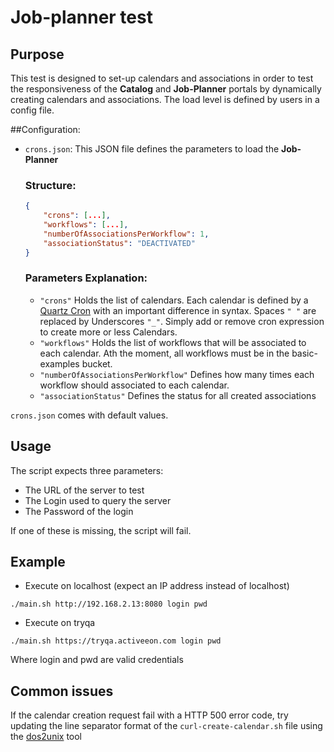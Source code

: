 # **Job-planner test**

## Purpose

This test is designed to set-up calendars and associations in order to test the responsiveness of the **Catalog** and **Job-Planner** portals by dynamically creating calendars and associations.
The load level is defined by users in a config file.

##Configuration:
- ```crons.json```: This JSON file defines the parameters to load the **Job-Planner**

  ### Structure:
  ```json
  {
      "crons": [...],
      "workflows": [...],
      "numberOfAssociationsPerWorkflow": 1,
      "associationStatus": "DEACTIVATED"
  }
  ```
  ### Parameters Explanation:
  - ```"crons"``` Holds the list of calendars. Each calendar is defined by a [Quartz Cron](https://www.quartz-scheduler.org/)
  with an important difference in syntax. Spaces ```" "``` are replaced by Underscores ```"_"```.
  Simply add or remove cron expression to create more or less Calendars.
  - ```"workflows"``` Holds the list of workflows that will be associated to each calendar. Ath the moment,
  all workflows must be in the basic-examples bucket.
  - ```"numberOfAssociationsPerWorkflow"``` Defines how many times each workflow should associated to each calendar.
  - ```"associationStatus"``` Defines the status for all created associations

 ```crons.json``` comes with default values.

## Usage

The script expects three parameters:

- The URL of the server to test
- The Login used to query the server
- The Password of the login

If one of these is missing, the script will fail.

## Example
- Execute on localhost (expect an IP address instead of localhost)

```./main.sh http://192.168.2.13:8080 login pwd```

- Execute on tryqa

```./main.sh https://tryqa.activeeon.com login pwd```

Where login and pwd are valid credentials

## Common issues

If the calendar creation request fail with a HTTP 500 error code, try updating the line
separator format of the ```curl-create-calendar.sh``` file using the [dos2unix](https://linux.die.net/man/1/dos2unix) tool